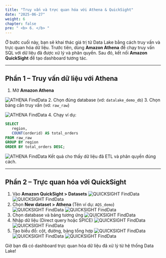 ```yaml
---
title: "Truy vấn và trực quan hóa với Athena & QuickSight"
date: "2025-06-27"
weight: 6
chapter: false
pre: " <b> 6. </b> "
---
```


Ở bước cuối này, bạn sẽ khai thác giá trị từ Data Lake bằng cách truy vấn và trực quan hóa dữ liệu. Trước tiên, dùng **Amazon Athena** để chạy truy vấn SQL với dữ liệu đã được xử lý và phân quyền. Sau đó, kết nối **Amazon QuickSight** để tạo dashboard tương tác.

---

## Phần 1 – Truy vấn dữ liệu với Athena

1. Mở **Amazon Athena**

![ATHENA FindData](/images/6.athena/01_athena.png)
2. Chọn đúng database (vd: `datalake_demo_db`)
3. Chọn bảng cần truy vấn (vd: `raw_raw`)

![ATHENA FindData](/images/6.athena/06_athena.png)
4. Chạy ví dụ:
   ```sql
   SELECT 
      region,
      COUNT(orderid) AS total_orders
   FROM raw_raw
   GROUP BY region
   ORDER BY total_orders DESC;

   ```

![ATHENA FindData](/images/6.athena/07_athena.png)
Kết quả cho thấy dữ liệu đã ETL và phân quyền đúng cách.

---

## Phần 2 – Trực quan hóa với QuickSight

1. Vào **Amazon QuickSight > Datasets**
![QUICKSIGHT FindData](/images/7.quicksight/01_quick.png)
![QUICKSIGHT FindData](/images/7.quicksight/02_quick.png)
2. Chọn **New dataset > Athena** (Tên ví dụ: `AQS_demo`)
![QUICKSIGHT FindData](/images/7.quicksight/03_quick.png)
![QUICKSIGHT FindData](/images/7.quicksight/04_quick.png)
3. Chọn database và bảng tương ứng
![QUICKSIGHT FindData](/images/7.quicksight/05_quick.png)
4. Nhập dữ liệu (Direct query hoặc SPICE)
![QUICKSIGHT FindData](/images/7.quicksight/06_quick.png)
![QUICKSIGHT FindData](/images/7.quicksight/07_quick.png)
5. Tạo biểu đồ: cột, đường, bảng tổng hợp
![QUICKSIGHT FindData](/images/7.quicksight/08_quick.png)
![QUICKSIGHT FindData](/images/7.quicksight/09_quick.png)
![QUICKSIGHT FindData](/images/7.quicksight/10_quick.png)

Giờ bạn đã có dashboard trực quan hóa dữ liệu đã xử lý từ hệ thống Data Lake!
